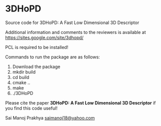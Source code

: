 # 3DHoPD
Source code for 3DHoPD: A Fast Low Dimensional 3D Descriptor

Additional information and comments to the reviewers is available at 
https://sites.google.com/site/3dhopd/

PCL is required to be installed!

Commands to run the package are as follows:
1. Download the package
2. mkdir build
3. cd build
4. cmake ..
5. make
6. ./3DHoPD

Please cite the paper **3DHoPD: A Fast Low Dimensional 3D Descriptor** if you find this code useful!

Sai Manoj Prakhya
saimanoj18@yahoo.com
